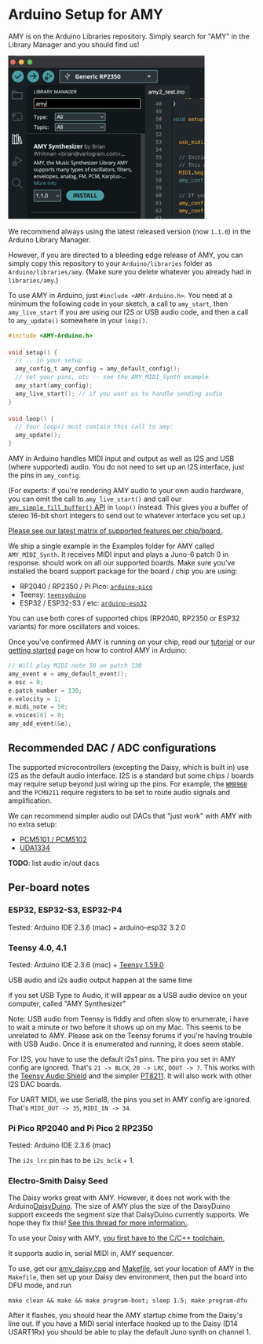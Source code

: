 # Arduino Setup for AMY

AMY is on the Arduino Libraries repository. Simply search for "AMY" in the Library Manager and you should find us!

<img src="https://github.com/shorepine/amy/raw/main/docs/arduino1.png" width="400"/>

We recommend always using the latest released version (now `1.1.0`) in the Arduino Library Manager. 

However, if you are directed to a bleeding edge release of AMY, you can simply copy this repository to your `Arduino/libraries` folder as `Arduino/libraries/amy`. (Make sure you delete whatever you already had in `libraries/amy`.)

To use AMY in Arduino, just `#include <AMY-Arduino.h>`. You need at a minimum the following code in your sketch, a call to `amy_start`, then `amy_live_start` if you are using our I2S or USB audio code, and then a call to `amy_update()` somewhere in your `loop()`. 

```c
#include <AMY-Arduino.h>

void setup() {
  // .. in your setup ...
  amy_config_t amy_config = amy_default_config();
  // set your pins, etc -- see the AMY_MIDI_Synth example
  amy_start(amy_config);
  amy_live_start(); // if you want us to handle sending audio
}

void loop() {
  // Your loop() must contain this call to amy:
  amy_update(); 
}
```

AMY in Arduino handles MIDI input and output as well as I2S and USB (where supported) audio. You do not need to set up an I2S interface, just the pins in `amy_config`.

(For experts: if you're rendering AMY audio to your own audio hardware, you can omit the call to `amy_live_start()` and call our [`amy_simple_fill_buffer()` API](api.md) in `loop()` instead. This gives you a buffer of stereo 16-bit short integers to send out to whatever interface you set up.)

[Please see our latest matrix of supported features per chip/board.](https://github.com/shorepine/amy/issues/354)

We ship a single example in the Examples folder for AMY called `AMY_MIDI_Synth`. It receives MIDI input and plays a Juno-6 patch 0 in response. should work on all our supported boards. Make sure you've installed the board support package for the board / chip you are using:

 * RP2040 / RP2350 / Pi Pico: [`arduino-pico`](https://arduino-pico.readthedocs.io/en/latest/install.html#installing-via-arduino-boards-manager)
 * Teensy: [`teensyduino`](https://www.pjrc.com/teensy/td_download.html)
 * ESP32 / ESP32-S3 / etc: [`arduino-esp32`](https://espressif-docs.readthedocs-hosted.com/projects/arduino-esp32/en/latest/installing.html)

You can use both cores of supported chips (RP2040, RP2350 or ESP32 variants) for more oscillators and voices.

Once you've confirmed AMY is running on your chip, read our [tutorial](tutorial.html) or our [getting started](../README.md) page on how to control AMY in Arduino:

```c
// Will play MIDI note 50 on patch 130
amy_event e = amy_default_event();
e.osc = 0;
e.patch_number = 130;
e.velocity = 1;
e.midi_note = 50;
e.voices[0] = 0;
amy_add_event(&e);
```

## Recommended DAC / ADC configurations

The supported microcontrollers (excepting the Daisy, which is built in) use I2S as the default audio interface. I2S is a standard but some chips / boards may require setup beyond just wiring up the pins. For example, the [`WM8960`](https://www.waveshare.com/wiki/WM8960_Audio_HAT) and the `PCM9211` require registers to be set to route audio signals and amplification. 

We can recommend simpler audio out DACs that "just work" with AMY with no extra setup:

 * [PCM5101 / PCM5102](https://www.amazon.com/dp/B0DCGF2TN1?th=1)
 * [UDA1334](https://www.adafruit.com/product/3678)

 **TODO**: list audio in/out dacs

## Per-board notes

### ESP32, ESP32-S3, ESP32-P4

Tested: Arduino IDE 2.3.6 (mac) + arduino-esp32 3.2.0


### Teensy 4.0, 4.1

Tested: Arduino IDE 2.3.6 (mac) + [Teensy 1.59.0](https://www.pjrc.com/teensy/teensyduino.html)

USB audio and i2s audio output happen at the same time

if you set USB Type to Audio, it will appear as a USB audio device on your computer, called "AMY Synthesizer"

Note: USB audio from Teensy is fiddly and often slow to enumerate, i have to wait a minute or two before it shows up on my Mac. This seems to be unrelated to AMY. Please ask on the Teensy forums if you're having trouble with USB Audio. Once it is enumerated and running, it does seem stable.

For I2S, you have to use the default i2s1 pins. The pins you set in AMY config are ignored. That's `21 -> BLCK`, `20 -> LRC`, `DOUT -> 7`. This works with the [Teensy Audio Shield](https://www.pjrc.com/store/teensy3_audio.html) and the simpler [PT8211](https://www.pjrc.com/store/pt8211_kit.html). It will also work with other I2S DAC boards. 

For UART MIDI, we use Serial8, the pins you set in AMY config are ignored. That's `MIDI_OUT -> 35`, `MIDI_IN -> 34`.



### Pi Pico RP2040 and Pi Pico 2 RP2350

Tested: Arduino IDE 2.3.6 (mac)

The `i2s_lrc` pin has to be `i2s_bclk` + 1.


### Electro-Smith Daisy Seed

The Daisy works great with AMY.  However, it does not work with the Arduino[DaisyDuino](https://daisy.audio/tutorials/arduino-dev-env/#welcome-to-daisyduino). The size of AMY plus the size of the DaisyDuino support exceeds the segment size that DaisyDuino currently supports. We hope they fix this! [See this thread for more information.](https://forum.electro-smith.com/t/arduino-how-to-use-512k-ram-area-for-program-space/4839). 

To use your Daisy with AMY, [you first have to the C/C++ toolchain.](https://daisy.audio/tutorials/cpp-dev-env/#follow-along-with-the-video-guide)

It supports audio in, serial MIDI in, AMY sequencer.

To use, get our [amy_daisy.cpp](https://github.com/shorepine/amy/raw/main/daisy/amy_daisy.cpp) and [Makefile](https://github.com/shorepine/amy/raw/main/daisy/Makefile), set your location of AMY in the `Makefile`, then set up your Daisy dev environment, then put the board into DFU mode, and run

```
make clean && make && make program-boot; sleep 1.5; make program-dfu
```

After it flashes, you should hear the AMY startup chime from the Daisy's line out.  If you have a MIDI serial interface hooked up to the Daisy (D14 USART1Rx) you should be able to play the default Juno synth on channel 1.

